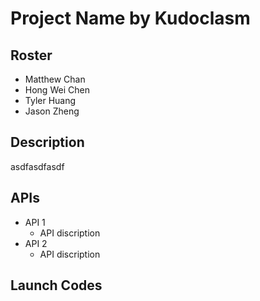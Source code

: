 # Project Name by Kudoclasm
  
## Roster
  - Matthew Chan
  - Hong Wei Chen
  - Tyler Huang
  - Jason Zheng
  
## Description
asdfasdfasdf

## APIs
  - API 1
    - API discription
  - API 2
    - API discription
## Launch Codes
